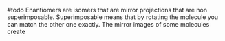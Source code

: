 #todo 
Enantiomers are isomers that are mirror projections that are non superimposable. 
Superimposable means that by rotating the molecule you can match the other one exactly. 
The mirror images of some molecules create 